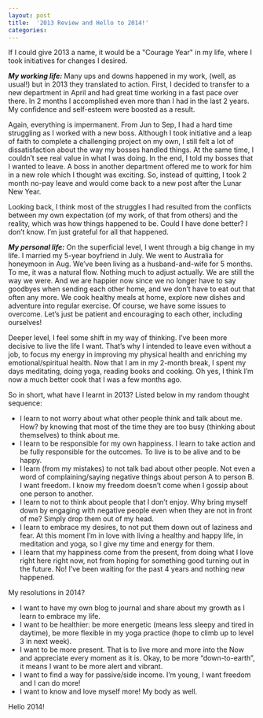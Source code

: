 ```yaml
---
layout: post
title:  '2013 Review and Hello to 2014!'
categories: 
---
```


If I could give 2013 a name, it would be a "Courage Year" in my life, where I took initiatives for changes I desired.

***My working life:***
Many ups and downs happened in my work, (well, as usual!) but in 2013 they translated to action. First, I decided to transfer to a new department in April and had great time working in a fast pace over there. In 2 months I accomplished  even more than I had in the last 2 years. My confidence and self-esteem were boosted as a result.

Again, everything is impermanent. From Jun to Sep, I had a hard time struggling as I worked with a new boss. Although I took initiative and a leap of faith to complete a challenging project on my own, I still felt a lot of dissatisfaction about the way my bosses handled things. At the same time, I couldn’t see real value in what I was doing. In the end, I told my bosses that I wanted to leave. A boss in another department offered me to work for him in a new role which I thought was exciting. So, instead of quitting, I took 2 month no-pay leave and would come back to a new post after the Lunar New Year.

Looking back, I think most of the struggles I had resulted from the conflicts between my own expectation (of my work, of that from others) and the reality, which was how things happened to be. Could I have done better? I don’t know. I’m just grateful for all that happened. 


***My personal life:***
On the superficial level, I went through a big change in my life. I married my 5-year boyfriend in July. We went to Australia for honeymoon in Aug. We’ve been living as a husband-and-wife for 5 months. To me, it was a natural flow. Nothing much to adjust actually. We are still the way we were. And we are happier now since we no longer have to say goodbyes when sending each other home, and we don’t have to eat out that often any more. We cook healthy meals at home, explore new dishes and adventure into regular exercise. Of course, we have some issues to overcome. Let’s just be patient and encouraging to each other, including ourselves!

Deeper level, I feel some shift in my way of thinking. I’ve been more decisive to live the life I want. That’s why I intended to leave even without a job, to focus my energy in improving my physical health and enriching my emotional/spiritual health. Now that I am in my 2-month break, I spent my days meditating, doing yoga, reading books and cooking. Oh yes, I think I’m now a much better cook that I was a few months ago.


So in short, what have I learnt in 2013? Listed below in my random thought sequence:

   * I learn to not worry about what other people think and talk about me. How? by knowing that most of the time they are too busy (thinking about themselves) to think about me.
   * I learn to be responsible for my own happiness. I learn to take action and be fully responsible for the outcomes. To live is to be alive and to be happy.
   * I learn (from my mistakes) to not talk bad about other people. Not even a word of complaining/saying negative things about person A to person B. I want freedom. I know my freedom doesn’t come when I gossip about one person to another. 
   * I learn to not to think about people that I don’t enjoy. Why bring myself down by engaging with negative people even when they are not in front of me? Simply drop them out of my head.
   * I learn to embrace my desires, to not put them down out of laziness and fear. At this moment I’m in love with living a healthy and happy life, in meditation and yoga, so I give my time and energy for them. 
   * I learn that my happiness come from the present, from doing what I love right here right now, not from hoping for something good turning out in the future. No! I’ve been waiting for the past 4 years and nothing new happened. 


My resolutions in 2014?

   * I want to have my own blog to journal and share about my growth as I learn to embrace my life. 
   * I want to be healthier: be more energetic (means less sleepy and tired in daytime), be more flexible in my yoga practice (hope to climb up to level 3 in next week). 
   * I want to be more present. That is to live more and more into the Now and appreciate every moment as it is. Okay, to be more “down-to-earth”, it means I want to be more alert and vibrant. 
   * I want to find a way for passive/side income. I’m young, I want freedom and I can do more!
   * I want to know and love myself more! My body as well.

Hello 2014!
